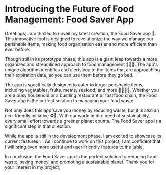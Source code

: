 # Introducing the Future of Food Management: Food Saver App

Greetings, I am thrilled to unveil my latest creation, the Food Saver app 🎉. This innovative tool is designed to revolutionize the way we manage our perishable items, making food organization easier and more efficient than ever before.

Though still in its prototype phase, this app is a giant leap towards a more organized and streamlined approach to food management 🍎🥦🍗. The app's unique algorithm identifies and alerts you to the items that are approaching their expiration date, so you can use them before they go bad.

The app is specifically designed to cater to larger perishable items, including vegetables, fruits, meats, seafood, and more 🍅🍇🥩🦐. Whether you are a busy household or a bustling restaurant or fast food chain, the Food Saver app is the perfect solution to managing your food waste.

Not only does this app save you money by reducing waste, but it is also an eco-friendly initiative ♻️🌿. With our world in dire need of sustainability, every small effort towards a greener planet counts. The Food Saver app is a significant step in that direction.

While the app is still in the development phase, I am excited to showcase its current features 💡. As I continue to work on this project, I am confident that I will bring even more useful and user-friendly features to the table.

In conclusion, the Food Saver app is the perfect solution to reducing food waste, saving money, and promoting a sustainable planet. Thank you for your interest in my project,
